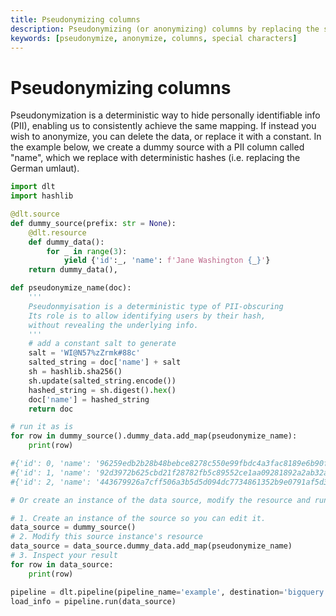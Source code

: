 ```yaml
---
title: Pseudonymizing columns
description: Pseudonymizing (or anonymizing) columns by replacing the special characters
keywords: [pseudonymize, anonymize, columns, special characters]
---
```


# Pseudonymizing columns

Pseudonymization is a deterministic way to hide personally identifiable info (PII), enabling us to
consistently achieve the same mapping. If instead you wish to anonymize, you can delete the data, or
replace it with a constant. In the example below, we create a dummy source with a PII column called
"name", which we replace with deterministic hashes (i.e. replacing the German umlaut).

```python
import dlt
import hashlib

@dlt.source
def dummy_source(prefix: str = None):
    @dlt.resource
    def dummy_data():
        for _ in range(3):
            yield {'id':_, 'name': f'Jane Washington {_}'}
    return dummy_data(),

def pseudonymize_name(doc):
    '''
    Pseudonmyisation is a deterministic type of PII-obscuring
    Its role is to allow identifying users by their hash,
    without revealing the underlying info.
    '''
    # add a constant salt to generate
    salt = 'WI@N57%zZrmk#88c'
    salted_string = doc['name'] + salt
    sh = hashlib.sha256()
    sh.update(salted_string.encode())
    hashed_string = sh.digest().hex()
    doc['name'] = hashed_string
    return doc

# run it as is
for row in dummy_source().dummy_data.add_map(pseudonymize_name):
    print(row)

#{'id': 0, 'name': '96259edb2b28b48bebce8278c550e99fbdc4a3fac8189e6b90f183ecff01c442'}
#{'id': 1, 'name': '92d3972b625cbd21f28782fb5c89552ce1aa09281892a2ab32aee8feeb3544a1'}
#{'id': 2, 'name': '443679926a7cff506a3b5d5d094dc7734861352b9e0791af5d39db5a7356d11a'}

# Or create an instance of the data source, modify the resource and run the source.

# 1. Create an instance of the source so you can edit it.
data_source = dummy_source()
# 2. Modify this source instance's resource
data_source = data_source.dummy_data.add_map(pseudonymize_name)
# 3. Inspect your result
for row in data_source:
    print(row)

pipeline = dlt.pipeline(pipeline_name='example', destination='bigquery', dataset_name='normalized_data')
load_info = pipeline.run(data_source)
```
